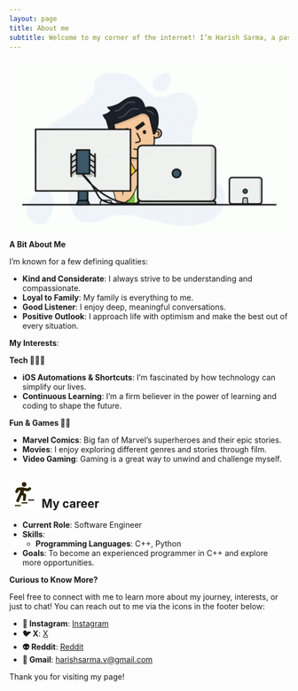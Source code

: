 ```yaml
---
layout: page
title: About me
subtitle: Welcome to my corner of the internet! I’m Harish Sarma, a passionate software engineer based in India.
---
```

<img style="display: block; margin: 0 auto;" alt="coding" width="498" src="assets/img/programmer.gif">

**A Bit About Me**

I’m known for a few defining qualities:
- **Kind and Considerate**: I always strive to be understanding and compassionate.
- **Loyal to Family**: My family is everything to me.
- **Good Listener**: I enjoy deep, meaningful conversations.
- **Positive Outlook**: I approach life with optimism and make the best out of every situation.

**My Interests**:

**Tech 👨🏻‍💻**
- **iOS Automations & Shortcuts**: I’m fascinated by how technology can simplify our lives.
- **Continuous Learning**: I’m a firm believer in the power of learning and coding to shape the future.

**Fun & Games 🕺🏻**
- **Marvel Comics**: Big fan of Marvel’s superheroes and their epic stories.
- **Movies**: I enjoy exploring different genres and stories through film.
- **Video Gaming**: Gaming is a great way to unwind and challenge myself.

## <img src="assets\img\career.png" height="50px"> My career

- **Current Role**: Software Engineer
- **Skills**:
  - **Programming Languages**: C++, Python
- **Goals**: To become an experienced programmer in C++ and explore more opportunities.

**Curious to Know More?**

Feel free to connect with me to learn more about my journey, interests, or just to chat! You can reach out to me via the icons in the footer below:

- **📸 Instagram**: [Instagram](https://instagram.com/i_am_harishsarma)
- **🐦 X**: [X](https://x.com/harishsarma_v)
- **👽 Reddit**: [Reddit](https://www.reddit.com/user/Relevant-Plantain615/)
- **📧 Gmail**: [harishsarma.v@gmail.com](mailto:harishsarma.v@gmail.com)

Thank you for visiting my page!